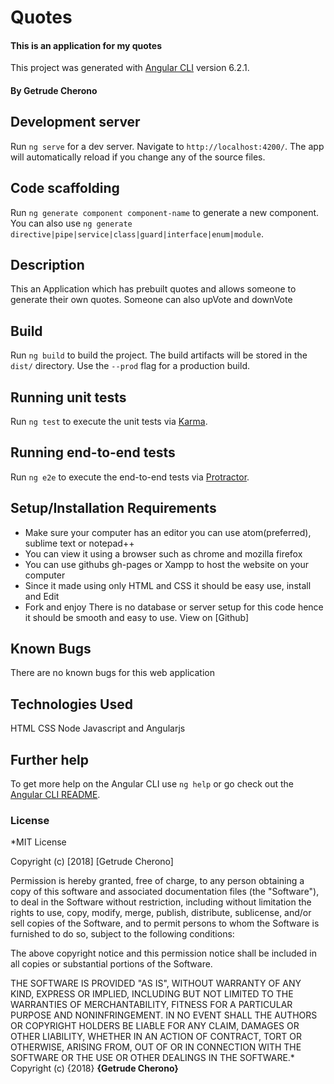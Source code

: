 # Quotes
#### This is an application for my quotes
This project was generated with [Angular CLI](https://github.com/angular/angular-cli) version 6.2.1.

#### By **Getrude Cherono**

## Development server

Run `ng serve` for a dev server. Navigate to `http://localhost:4200/`. The app will automatically reload if you change any of the source files.

## Code scaffolding

Run `ng generate component component-name` to generate a new component. You can also use `ng generate directive|pipe|service|class|guard|interface|enum|module`.
## Description
This an Application which has prebuilt quotes and allows someone to generate their own quotes. Someone can also upVote and downVote

## Build

Run `ng build` to build the project. The build artifacts will be stored in the `dist/` directory. Use the `--prod` flag for a production build.

## Running unit tests

Run `ng test` to execute the unit tests via [Karma](https://karma-runner.github.io).

## Running end-to-end tests

Run `ng e2e` to execute the end-to-end tests via [Protractor](http://www.protractortest.org/).

## Setup/Installation Requirements
* Make sure your computer has an editor you can use atom(preferred), sublime text or notepad++
* You can view it using a browser such as chrome and mozilla firefox
* You can use githubs gh-pages or Xampp to host the website on your computer
* Since it made using only HTML and CSS it should be easy use, install and Edit 
* Fork and enjoy
There is no database or server setup for this code hence it should be smooth and easy to use. View on [Github]

## Known Bugs
There are no known bugs for this web application

## Technologies Used
HTML
CSS
Node
Javascript
and Angularjs

## Further help

To get more help on the Angular CLI use `ng help` or go check out the [Angular CLI README](https://github.com/angular/angular-cli/blob/master/README.md).
### License
*MIT License

Copyright (c) [2018] [Getrude Cherono]

Permission is hereby granted, free of charge, to any person obtaining a copy
of this software and associated documentation files (the "Software"), to deal
in the Software without restriction, including without limitation the rights
to use, copy, modify, merge, publish, distribute, sublicense, and/or sell
copies of the Software, and to permit persons to whom the Software is
furnished to do so, subject to the following conditions:

The above copyright notice and this permission notice shall be included in all
copies or substantial portions of the Software.

THE SOFTWARE IS PROVIDED "AS IS", WITHOUT WARRANTY OF ANY KIND, EXPRESS OR
IMPLIED, INCLUDING BUT NOT LIMITED TO THE WARRANTIES OF MERCHANTABILITY,
FITNESS FOR A PARTICULAR PURPOSE AND NONINFRINGEMENT. IN NO EVENT SHALL THE
AUTHORS OR COPYRIGHT HOLDERS BE LIABLE FOR ANY CLAIM, DAMAGES OR OTHER
LIABILITY, WHETHER IN AN ACTION OF CONTRACT, TORT OR OTHERWISE, ARISING FROM,
OUT OF OR IN CONNECTION WITH THE SOFTWARE OR THE USE OR OTHER DEALINGS IN THE
SOFTWARE.*
Copyright (c) {2018} **{Getrude Cherono}**
